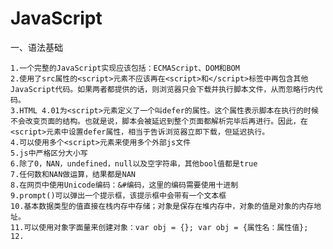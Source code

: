 # JavaScript

一、语法基础

    1.一个完整的JavaScript实现应该包括：ECMAScript、DOM和BOM
    2.使用了src属性的<script>元素不应该再在<script>和</script>标签中再包含其他JavaScript代码。如果两者都提供的话，则浏览器只会下载并执行脚本文件，从而忽略行内代码。
    3.HTML 4.01为<script>元素定义了一个叫defer的属性。这个属性表示脚本在执行的时候不会改变页面的结构。也就是说，脚本会被延迟到整个页面都解析完毕后再进行。因此，在<script>元素中设置defer属性，相当于告诉浏览器立即下载，但延迟执行。
    4.可以使用多个<script>元素来使用多个外部js文件
    5.js中严格区分大小写
    6.除了0，NAN，undefined，null以及空字符串，其他bool值都是true
    7.任何数和NAN做运算，结果都是NAN
    8.在网页中使用Unicode编码：&#编码，这里的编码需要使用十进制
    9.prompt()可以弹出一个提示框，该提示框中会带有一个文本框
    10.基本数据类型的值直接在栈内存中存储；对象是保存在堆内存中，对象的值是对象的内存地址。
    11.可以使用对象字面量来创建对象：var obj = {}; var obj = {属性名：属性值};
    12.
